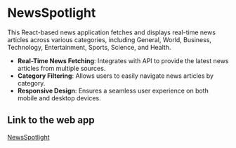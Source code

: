 # NewsSpotlight
 
This React-based news application fetches and displays real-time news articles across various categories, including General, World, Business, Technology, Entertainment, Sports, Science, and Health.

- **Real-Time News Fetching**: Integrates with API to provide the latest news articles from multiple sources.
- **Category Filtering**: Allows users to easily navigate news articles by category.
- **Responsive Design**: Ensures a seamless user experience on both mobile and desktop devices.

## Link to the web app

[NewsSpotlight](https://news-spotlight.vercel.app/)
